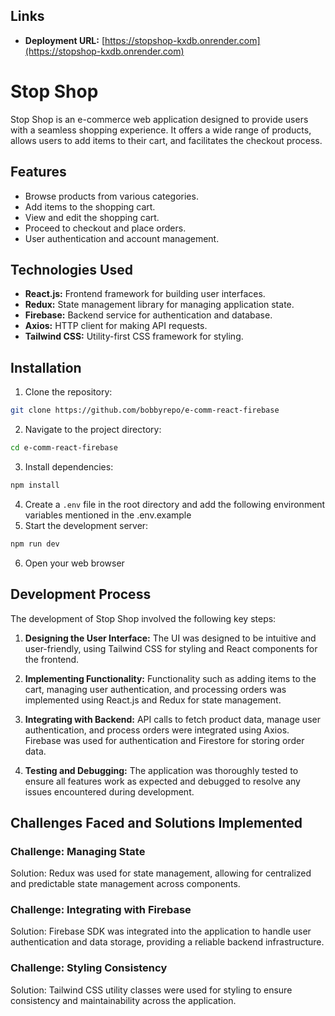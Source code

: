 ## Links

- **Deployment URL:** [https://stopshop-kxdb.onrender.com](https://stopshop-kxdb.onrender.com)

# Stop Shop

Stop Shop is an e-commerce web application designed to provide users with a seamless shopping experience. It offers a wide range of products, allows users to add items to their cart, and facilitates the checkout process.

## Features

- Browse products from various categories.
- Add items to the shopping cart.
- View and edit the shopping cart.
- Proceed to checkout and place orders.
- User authentication and account management.

## Technologies Used

- **React.js:** Frontend framework for building user interfaces.
- **Redux:** State management library for managing application state.
- **Firebase:** Backend service for authentication and database.
- **Axios:** HTTP client for making API requests.
- **Tailwind CSS:** Utility-first CSS framework for styling.

## Installation

1. Clone the repository:

```bash
git clone https://github.com/bobbyrepo/e-comm-react-firebase
```

2.  Navigate to the project directory:

```bash
cd e-comm-react-firebase
```

3.  Install dependencies:

```bash
npm install
```

4. Create a `.env` file in the root directory and add the following environment variables mentioned in the .env.example
5. Start the development server:

```bash
npm run dev
```

6. Open your web browser

## Development Process

The development of Stop Shop involved the following key steps:

1. **Designing the User Interface:** The UI was designed to be intuitive and user-friendly, using Tailwind CSS for styling and React components for the frontend.

2. **Implementing Functionality:** Functionality such as adding items to the cart, managing user authentication, and processing orders was implemented using React.js and Redux for state management.

3. **Integrating with Backend:** API calls to fetch product data, manage user authentication, and process orders were integrated using Axios. Firebase was used for authentication and Firestore for storing order data.

4. **Testing and Debugging:** The application was thoroughly tested to ensure all features work as expected and debugged to resolve any issues encountered during development.

## Challenges Faced and Solutions Implemented

### Challenge: Managing State

Solution: Redux was used for state management, allowing for centralized and predictable state management across components.

### Challenge: Integrating with Firebase

Solution: Firebase SDK was integrated into the application to handle user authentication and data storage, providing a reliable backend infrastructure.

### Challenge: Styling Consistency

Solution: Tailwind CSS utility classes were used for styling to ensure consistency and maintainability across the application.
